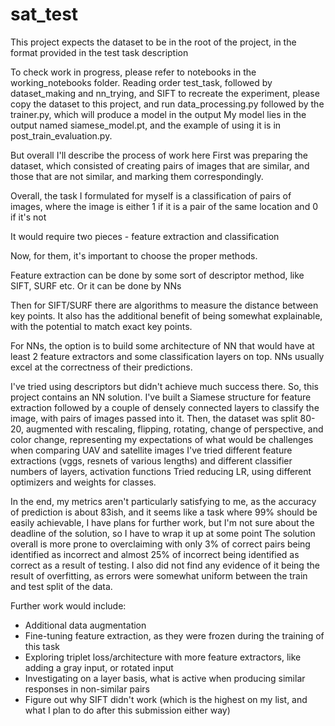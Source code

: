 # sat_test

This project expects the dataset to be in the root of the project, in the format provided in the test task description

To check work in progress, please refer to notebooks in the working_notebooks folder. Reading order test_task, followed by dataset_making and nn_trying, and SIFT 
to recreate the experiment, please copy the dataset to this project, and run data_processing.py followed by the trainer.py, which will produce a model in the output
My model lies in the output named siamese_model.pt, and the example of using it is in post_train_evaluation.py.


But overall I'll describe the process of work here
First was preparing the dataset, which consisted of creating pairs of images that are similar, and those that are not similar, and marking them correspondingly.

Overall, the task I formulated for myself is a classification of pairs of images, where the image is either 1 if it is a pair of the same location and 0 if it's not

It would require two pieces - feature extraction and classification

Now, for them, it's important to choose the proper methods.

Feature extraction can be done by some sort of descriptor method, like SIFT, SURF etc. Or it can be done by NNs

Then for SIFT/SURF there are algorithms to measure the distance between key points. It also has the additional benefit of being somewhat explainable, with the potential to match exact key points.

For NNs, the option is to build some architecture of NN that would have at least 2 feature extractors and some classification layers on top. NNs usually excel at the correctness of their predictions.

I've tried using descriptors but didn't achieve much success there.
So, this project contains an NN solution.
I've built a Siamese structure for feature extraction followed by a couple of densely connected layers to classify the image, with pairs of images passed into it.
Then, the dataset was split 80-20, augmented with rescaling, flipping, rotating, change of perspective, and color change, representing my expectations of what would be challenges when comparing UAV and satellite images
I've tried different feature extractions (vggs, resnets of various lengths) and different classifier numbers of layers, activation functions
Tried reducing LR, using different optimizers and weights for classes.

In the end, my metrics aren't particularly satisfying to me, as the accuracy of prediction is about 83ish, and it seems like a task where 99% should be easily achievable, I have plans for further work, but I'm not sure about the deadline of the solution, so I have to wrap it up at some point
The solution overall is more prone to overclaiming with only 3% of correct pairs being identified as incorrect and almost 25% of incorrect being identified as correct as a result of testing. I also did not find any evidence of it being the result of overfitting, as errors were somewhat uniform between the train and test split of the data. 

Further work would include:
- Additional data augmentation
- Fine-tuning feature extraction, as they were frozen during the training of this task
- Exploring triplet loss/architecture with more feature extractors, like adding a gray input, or rotated input
- Investigating on a layer basis, what is active when producing similar responses in non-similar pairs
- Figure out why SIFT didn't work (which is the highest on my list, and what I plan to do after this submission either way)




